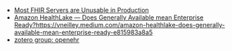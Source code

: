 - [Most FHIR Servers are Unusable in Production](https://vneilley.medium.com/most-fhir-servers-are-unusable-in-production-8833cb1480b1)
- [Amazon HealthLake — Does Generally Available mean Enterprise Ready?](https://vneilley.medium.com/amazon-healthlake-does-generally-available-mean-enterprise-ready-e815983a8a5)https://vneilley.medium.com/amazon-healthlake-does-generally-available-mean-enterprise-ready-e815983a8a5
- [zotero group: openehr](https://www.zotero.org/groups/11839)
